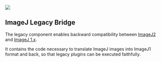 [![](http://jenkins.imagej.net/job/ImageJ-legacy/lastBuild/badge/icon)](http://jenkins.imagej.net/job/ImageJ-legacy/)

ImageJ Legacy Bridge
--------------------

The legacy component enables backward compatibility between
[ImageJ2](https://github.com/imagej/imagej) and
[ImageJ 1.x](https://github.com/imagej/ImageJA).

It contains the code necessary to translate ImageJ images into ImageJ1 format
and back, so that legacy plugins can be executed faithfully.
